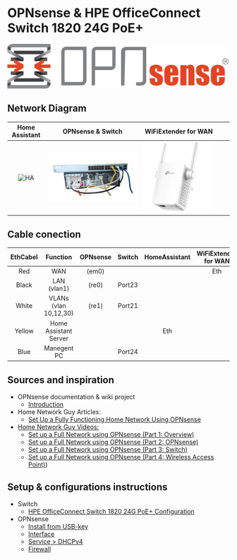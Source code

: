 # OPNsense & HPE OfficeConnect Switch 1820 24G PoE+

![](./Images/Opnsense-logo.svg%20(1).png)

## Network Diagram

|Home Assistant|OPNsense & Switch|WiFiExtender for WAN|||
|:---:|:---:|:---:|:---:|:---:|
|![HA](./Images/)|![OPN](./Images/OPN.png)|![WAN](./Images/2_(1)_normal_1547804734225p.jpg)|

## Cable conection

|EthCabel|Function|OPNsense|Switch|HomeAssistant|WiFiExtender for WAN|ManagerPC|
|:---:|:---:|:---:|:---:|:---:|:---:|:---:|
|Red|WAN|(em0)|||Eth||
|Black|LAN (vlan1)|(re0)|Port23|
|White|VLANs (vlan 10,12,30)|(re1)|Port21|
|Yellow|Home Assistant Server|||Eth||
|Blue|Manegent PC||Port24|||Eth|

## Sources and inspiration

* OPNsense documentation & wiki project
  * [Introduction](https://docs.opnsense.org/intro.html)
* Home Network Guy Articles:
  * [Set Up a Fully Functioning Home Network Using OPNsense](https://homenetworkguy.com/how-to/set-up-a-fully-functioning-home-network-using-opnsense/ "Home Network Guy")
* [Home Network Guy Videos:](https://www.youtube.com/playlist?ist=PLZeTcCOrKlnDlyZCIxhFZukAnA0NNWL_I "Home Network Guy")
  * [Set up a Full Network using OPNsense (Part 1: Overview)](https://youtu.be/54JWsGedXpo?list=PLZeTcCOrKlnDlyZCIxhFZukAnA0NNWL_I "Home Network Guy")
  * [Set up a Full Network using OPNsense (Part 2: OPNsense)](https://youtu.be/h2_cQxTkh3Q?list=PLZeTcCOrKlnDlyZCIxhFZukAnA0NNWL_I "Home Network Guy")
  * [Set up a Full Network using OPNsense (Part 3: Switch)](https://youtu.be/4HP-YAJX56E?list=PLZeTcCOrKlnDlyZCIxhFZukAnA0NNWL_I "Home Network Guy")
  * [Set up a Full Network using OPNsense (Part 4: Wireless Access Point)](https://youtu.be/xiugRYzO3lQ?list=PLZeTcCOrKlnDlyZCIxhFZukAnA0NNWL_I "Home Network Guy"))


## Setup & configurations instructions

* Switch
  * [HPE OfficeConnect Switch 1820 24G PoE+ Configuration](./10-HPE-1820.md)
* OPNsense
  * [Install from USB-key](./20-Install-OPNsense.md)
  * [Interface](./30-Interface-OPNsense.md)
  * [Service > DHCPv4](./40-Services-OPNsense.md)
  * [Firewall](./50-Firewall-OPNsense.md)
  